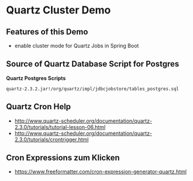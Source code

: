 # Quartz Cluster Demo

## Features of this Demo

* enable cluster mode for Quartz Jobs in Spring Boot



## Source of Quartz Database Script for Postgres

**Quartz Postgres Scripts**

    quartz-2.3.2.jar!/org/quartz/impl/jdbcjobstore/tables_postgres.sql

## Quartz Cron Help

- http://www.quartz-scheduler.org/documentation/quartz-2.3.0/tutorials/tutorial-lesson-06.html
- http://www.quartz-scheduler.org/documentation/quartz-2.3.0/tutorials/crontrigger.html

## Cron Expressions zum Klicken
- https://www.freeformatter.com/cron-expression-generator-quartz.html

